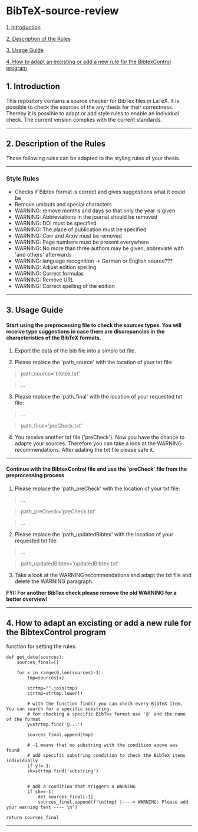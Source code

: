 # BibTeX-source-review

<a href="https://github.com/IsabelJnz/BibTeX-source-review/blob/main/README.md#1-introduction"> 1. Introduction </a>

<a href="https://github.com/IsabelJnz/BibTeX-source-review/blob/main/README.md#2-description-of-the-rules"> 2. Description of the Rules </a>

<a href="https://github.com/IsabelJnz/BibTeX-source-review/blob/main/README.md#3-usage-guide"> 3. Usage Guide </a>

<a href="https://github.com/IsabelJnz/BibTeX-source-review/blob/main/README.md#4-how-to-adapt-an-excisting-or-add-a-new-rule-for-the-bibtexcontrol-program"> 4. How to adapt an excisting or add a new rule for the BibtexControl program </a>


## 1. Introduction

This repository contains a source checker for BibTex files in LaTeX. It is possible to check the sources of the any thesis for their correctness. Thereby it is possible to adapt or add style rules to enable an individual check. The current version complies with the current standards.

<hr noshade color=#FF0000>

## 2. Description of the Rules

Those following rules can be adapted to the styling rules of your thesis.

<hr noshade color=#FF0000>

### Style Rules

- Checks if Bibtex format is correct and gives suggestions what it could be
- Remove umlauts and special characters
- WARNING: remove months and days so that only the year is given
- WARNING: Abbreviations in the journal should be removed
- WARNING: DOI must be specified
- WARNING: The place of publication must be specified
- WARNING: Corr and Arxiv must be removed
- WARNING: Page numbers must be present everywhere
- WARNING: No more than three authors may be given, abbreviate with 'and others' afterwards
- WARNING: language recognition → German or English source???
- WARNING: Adjust edition spelling
- WARNING: Correct formulas
- WARNING: Remove URL
- WARNING: Correct spelling of the edition

<hr noshade color=#FF0000>

## 3. Usage Guide

#### Start using the preprocessing file to check the sources types. You will receive type suggestions in case there are discrepancies in the characteristics of the BibTeX formats.

1. Export the data of the bib file into a simple txt file.

2. Please replace the 'path_source' with the location of your txt file:

>path_source='bibtex.txt'

>...


3. Please replace the 'path_final' with the location of your requested txt file:

>...

>path_final='preCheck.txt'


4. You receive another txt file ('preCheck'). Now you have the chance to adapte your sources. Therefore you can take a look at the WARNING recommendations. After adating the txt file please safe it.

<hr noshade color=#FF0000>

#### Continue with the BibtexControl file and use the 'preCheck' file from the preprocessing process

1. Please replace the 'path_preCheck' with the location of your txt file:

>...

>path_preCheck='preCheck.txt'

>...

2. Please replace the 'path_updatedBibtex' with the location of your requested txt file:

>...

>path_updatedBibtex='updatedBibtex.txt'

3. Take a look at the WARNING recommendations and adapt the txt file and delete the WARNING paragraph.



<strong>FYI: For another BibTex check please remove the old WARNING for a better overview!</strong>

<hr noshade color=#FF0000>

## 4. How to adapt an excisting or add a new rule for the BibtexControl program

<body>
    
<p>function for setting the rules:

    def get_date(sources):
        sources_final=[]

        for x in range(0,len(sources)-1):
            tmp=sources[x]

            strtmp="".join(tmp)
            strtmp=strtmp.lower()

            # with the function find() you can check every BibTeX item. You can search for a specific substring.
            # for checking a specific BibTex format use '@' and the name of the format
            y=strtmp.find('@...')
            
            sources_final.append(tmp) 

            # -1 means that no substring with the condition above was found
            # add specific substring condition to check the BibTeX items individually
            if y!=-1:
            sk=strtmp.find('substring')
            
            
            # add a condition that triggers a WARNING
            if sk==-1:
                del sources_final[-1]
                sources_final.append(f'\n{tmp} |----> WARNING: Please add your warning text ---- \n')
            
    return sources_final
</p>
</body>

<hr noshade color=#FF0000>
